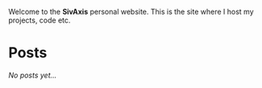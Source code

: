 Welcome to the **SivAxis** personal website. This is the site where I host my projects, code etc.

# Posts
_No posts yet..._
